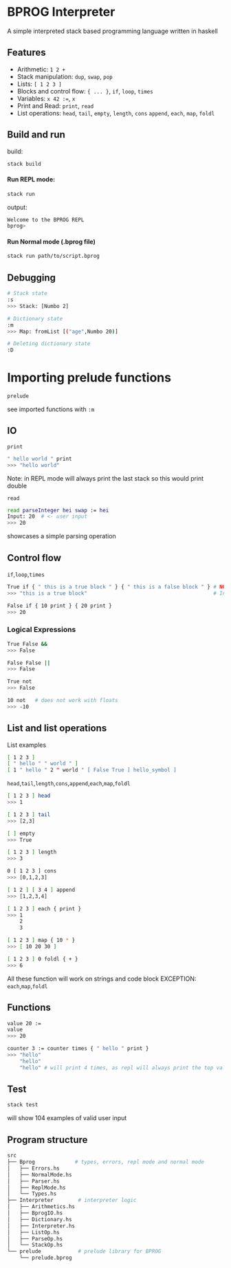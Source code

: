 # BPROG Interpreter

A simple interpreted stack based programming language written in haskell

## Features
- Arithmetic: `1 2 +`
- Stack manipulation: `dup`, `swap`, `pop`
- Lists: `[ 1 2 3 ]`
- Blocks and control flow: `{ ... }`, `if`, `loop`, `times`
- Variables: `x 42 :=`, `x`
- Print and Read: `print`, `read`
- List operations: `head`, `tail`, `empty`, `length`, `cons` `append`, `each`, `map`, `foldl`

## Build and run
build:
```bash
stack build
```
#### Run REPL mode:
```bash
stack run
```
output:
```bash
Welcome to the BPROG REPL
bprog>
```
#### Run Normal mode (.bprog file)
```bash
stack run path/to/script.bprog
```
## Debugging
```bash
# Stack state
:s
>>> Stack: [Numbo 2]

# Dictionary state
:m
>>> Map: fromList [("age",Numbo 20)]

# Deleting dictionary state
:D
```
# Importing prelude functions
```bash
prelude
```
see imported functions with `:m`

## IO

`print`
```bash
" hello world " print
>>> "hello world"
```
Note: in REPL mode will always print the last stack
so this would print double

`read`
```bash
read parseInteger hei swap := hei
Input: 20  # <- user input
>>> 20
```
showcases a simple parsing operation

## Control flow
`if`,`loop`,`times`
```bash
True if { " this is a true block " } { " this is a false block " } # NOTE: this prints as its in REPL
>>> "this is a true block"                                         # In normal mode it will need a print statement

False if { 10 print } { 20 print }
>>> 20


```
### Logical Expressions
```bash
True False &&
>>> False

False False ||
>>> False

True not
>>> False

10 not   # does not work with floats
>>> -10
```
## List and list operations
List examples
```bash
[ 1 2 3 ]
[ " hello " " world " ]
[ 1 " hello " 2 " world " [ False True ] hello_symbol ]
```

`head`,`tail`,`length`,`cons`,`append`,`each`,`map`,`foldl`
```bash
[ 1 2 3 ] head
>>> 1

[ 1 2 3 ] tail
>>> [2,3]

[ ] empty
>>> True

[ 1 2 3 ] length
>>> 3

0 [ 1 2 3 ] cons
>>> [0,1,2,3]

[ 1 2 ] [ 3 4 ] append
>>> [1,2,3,4]

[ 1 2 3 ] each { print }
>>> 1
    2
    3

[ 1 2 3 ] map { 10 * }
>>> [ 10 20 30 ]

[ 1 2 3 ] 0 foldl { + }
>>> 6
```
All these function will work on strings and code block
EXCEPTION: `each`,`map`,`foldl`

## Functions
```bash
value 20 := 
value
>>> 20

counter 3 := counter times { " hello " print }
>>> "hello"
    "hello"
    "hello" # will print 4 times, as repl will always print the top value
```

## Test
```bash
stack test
```
will show 104 examples of valid user input

## Program structure
```bash
src
├── Bprog             # types, errors, repl mode and normal mode
│   ├── Errors.hs
│   ├── NormalMode.hs
│   ├── Parser.hs
│   ├── ReplMode.hs
│   └── Types.hs
├── Interpreter        # interpreter logic
│   ├── Arithmetics.hs
│   ├── BprogIO.hs
│   ├── Dictionary.hs
│   ├── Interpreter.hs
│   ├── ListOp.hs
│   ├── ParseOp.hs
│   └── StackOp.hs
└── prelude            # prelude library for BPROG 
    └── prelude.bprog
```


